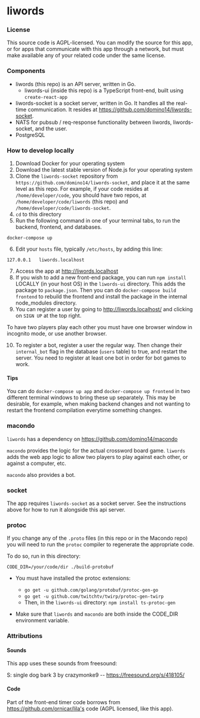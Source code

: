 # liwords

### License

This source code is AGPL-licensed. You can modify the source for this app, or for apps that communicate with this app through a network, but must make available any of your related code under the same license.

### Components

- liwords (this repo) is an API server, written in Go.
  - liwords-ui (inside this repo) is a TypeScript front-end, built using `create-react-app`
- liwords-socket is a socket server, written in Go. It handles all the real-time communication. It resides at https://github.com/domino14/liwords-socket.
- NATS for pubsub / req-response functionality between liwords, liwords-socket, and the user.
- PostgreSQL

### How to develop locally

1. Download Docker for your operating system
2. Download the latest stable version of Node.js for your operating system
3. Clone the `liwords-socket` repository from `https://github.com/domino14/liwords-socket`, and place it at the same level as this repo. For example, if your code resides at `/home/developer/code`, you should have two repos, at `/home/developer/code/liwords` (this repo) and `/home/developer/code/liwords-socket`.
4. `cd` to this directory
5. Run the following command in one of your terminal tabs, to run the backend, frontend, and databases.

`docker-compose up`

6. Edit your `hosts` file, typically `/etc/hosts`, by adding this line:

```
127.0.0.1	liwords.localhost
```

7. Access the app at http://liwords.localhost
8. If you wish to add a new front-end package, you can run `npm install` LOCALLY (in your host OS) in the `liwords-ui` directory. This adds the package to `package.json`. Then you can do `docker-compose build frontend` to rebuild the frontend and install the package in the internal node_modules directory.
9. You can register a user by going to http://liwords.localhost/ and clicking on `SIGN UP` at the top right.

To have two players play each other you must have one browser window in incognito mode, or use another browser.

10. To register a bot, register a user the regular way. Then change their `internal_bot` flag in the database (`users` table) to true, and restart the server. You need to register at least one bot in order for bot games to work.

#### Tips

You can do `docker-compose up app` and `docker-compose up frontend` in two different terminal windows to bring these up separately. This may be desirable, for example, when making backend changes and not wanting to restart the frontend compilation everytime something changes.

### macondo

`liwords` has a dependency on https://github.com/domino14/macondo

`macondo` provides the logic for the actual crossword board game. `liwords` adds
the web app logic to allow two players to play against each other, or against
a computer, etc.

`macondo` also provides a bot.

### socket

The app requires `liwords-socket` as a socket server. See the instructions above for how to run it alongside this api server.

### protoc

If you change any of the `.proto` files (in this repo or in the Macondo repo) you will need to run the `protoc` compiler to regenerate the appropriate code.

To do so, run in this directory:

`CODE_DIR=/your/code/dir ./build-protobuf`

- You must have installed the protoc extensions:

  - `go get -u github.com/golang/protobuf/protoc-gen-go`
  - `go get -u github.com/twitchtv/twirp/protoc-gen-twirp`
  - Then, in the `liwords-ui` directory: `npm install ts-protoc-gen`

- Make sure that `liwords` and `macondo` are both inside the CODE_DIR environment variable.

### Attributions

#### Sounds

This app uses these sounds from freesound:

S: single dog bark 3 by crazymonke9 -- https://freesound.org/s/418105/

#### Code

Part of the front-end timer code borrows from https://github.com/ornicar/lila's code (AGPL licensed, like this app).
